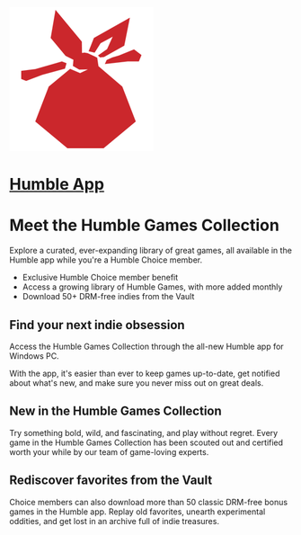 ﻿![humble-app Logo](https://raw.githubusercontent.com/Zoullx/chocolatey-packages/master/icons/humble-app.png "Humble App Logo")

# [Humble App](https://community.chocolatey.org/packages/humble-app)

# Meet the Humble Games Collection

Explore a curated, ever-expanding library of great games, all available in the Humble app while you're a Humble Choice member.

- Exclusive Humble Choice member benefit
- Access a growing library of Humble Games, with more added monthly
- Download 50+ DRM-free indies from the Vault

## Find your next indie obsession

Access the Humble Games Collection through the all-new Humble app for Windows PC.

With the app, it's easier than ever to keep games up-to-date, get notified about what's new, and make sure you never miss out on great deals.

## New in the Humble Games Collection

Try something bold, wild, and fascinating, and play without regret. Every game in the Humble Games Collection has been scouted out and certified worth your while by our team of game-loving experts.

## Rediscover favorites from the Vault

Choice members can also download more than 50 classic DRM-free bonus games in the Humble app. Replay old favorites, unearth experimental oddities, and get lost in an archive full of indie treasures.
